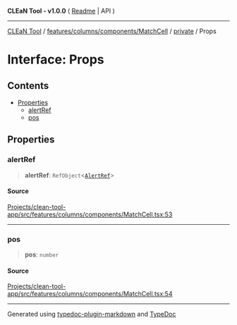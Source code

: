 **CLEaN Tool - v1.0.0** ( [Readme](../../../../../../README.md) \| API )

***

[CLEaN Tool](../../../../../../modules.md) / [features/columns/components/MatchCell](../../README.md) / [private](../README.md) / Props

# Interface: Props

## Contents

- [Properties](Props.md#properties)
  - [alertRef](Props.md#alertref)
  - [pos](Props.md#pos)

## Properties

### alertRef

> **alertRef**: `RefObject`\<[`AlertRef`](../../../../../../components/AlertDialog/interfaces/AlertRef.md)\>

#### Source

[Projects/clean-tool-app/src/features/columns/components/MatchCell.tsx:53](https://github.com/yuckyh/clean-tool-app/)

***

### pos

> **pos**: `number`

#### Source

[Projects/clean-tool-app/src/features/columns/components/MatchCell.tsx:54](https://github.com/yuckyh/clean-tool-app/)

***

Generated using [typedoc-plugin-markdown](https://www.npmjs.com/package/typedoc-plugin-markdown) and [TypeDoc](https://typedoc.org/)
